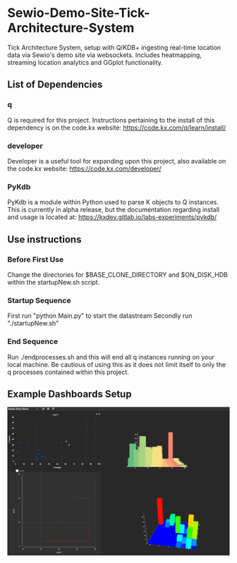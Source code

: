 # Sewio-Demo-Site-Tick-Architecture-System
Tick Architecture System, setup with Q/KDB+ ingesting real-time location data via Sewio's demo site via websockets. Includes heatmapping, streaming location analytics and GGplot functionality.

## List of Dependencies

### q
Q is required for this project. Instructions pertaining to the install of this dependency is on the code.kx website:
https://code.kx.com/q/learn/install/

### developer
Developer is a useful tool for expanding upon this project, also available on the code.kx website:
https://code.kx.com/developer/

### PyKdb
PyKdb is a module within Python used to parse K objects to Q instances. This is currently in alpha release, but the documentation regarding install and usage is located at:
https://kxdev.gitlab.io/labs-experiments/pykdb/

## Use instructions

### Before First Use

Change the directories for $BASE_CLONE_DIRECTORY and $ON_DISK_HDB within the startupNew.sh script.

### Startup Sequence

First run "python Main.py" to start the datastream
Secondly run "./startupNew.sh"

### End Sequence

Run ./endprocesses.sh and this will end all q instances running on your local machine. Be cautious of using this as it does not limit itself to only the q processes contained within this project.

## Example Dashboards Setup

![Image of Dashboards](https://github.com/sbruce1/Sewio-Demo-Site-Tick-Architecture-System/blob/main/DashboardsExample.PNG)
